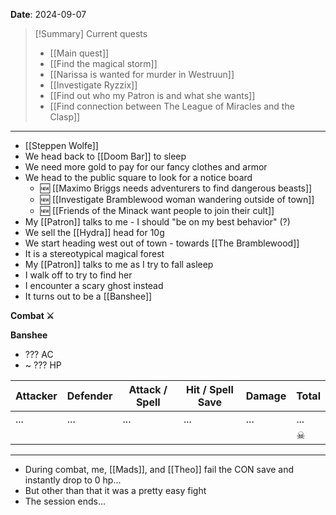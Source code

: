**Date**: 2024-09-07

> [!Summary] Current quests
> - [[Main quest]]
> - [[Find the magical storm]]
> - [[Narissa is wanted for murder in Westruun]]
> - [[Investigate Ryzzix]]
> - [[Find out who my Patron is and what she wants]]
> - [[Find connection between The League of Miracles and the Clasp]]

---
- [[Steppen Wolfe]]
- We head back to [[Doom Bar]] to sleep
- We need more gold to pay for our fancy clothes and armor
- We head to the public square to look for a notice board
	- 🆕 [[Maximo Briggs needs adventurers to find dangerous beasts]]
	- 🆕 [[Investigate Bramblewood woman wandering outside of town]]
	- 🆕 [[Friends of the Minack want people to join their cult]]
- My [[Patron]] talks to me - I should "be on my best behavior" (?)
- We sell the [[Hydra]] head for 10g 
- We start heading west out of town - towards [[The Bramblewood]]
- It is a stereotypical magical forest
- My [[Patron]] talks to me as I try to fall asleep
- I walk off to try to find her
- I encounter a scary ghost instead
- It turns out to be a [[Banshee]]

**Combat ⚔**

**Banshee**
- ??? AC
- ~ ??? HP

| Attacker | Defender | Attack / Spell | Hit / Spell Save | Damage | Total |
| -------- | -------- | -------------- | ---------------- | ------ | ----- |
| ...      | ...      | ...            | ...              | ...    | ...   |
|          |          |                |                  |        | ☠     |

---
- During combat, me, [[Mads]], and [[Theo]] fail the CON save and instantly drop to 0 hp...
- But other than that it was a pretty easy fight
- The session ends...